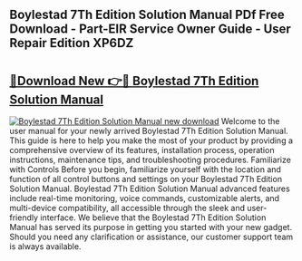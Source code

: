 ## Boylestad 7Th Edition Solution Manual PDf Free Download - Part-EIR Service Owner Guide - User Repair Edition XP6DZ

# <h2><a href="http://bc78957.oget.top/?id=Boylestad+7Th+Edition+Solution+Manual">🔗Download New 👉🔴 Boylestad 7Th Edition Solution Manual</a></h2>

[![Boylestad 7Th Edition Solution Manual new download](https://i.imgur.com/5g1atiW.png)](http://bc78957.oget.top/?id=Boylestad+7Th+Edition+Solution+Manual)
Welcome to the user manual for your newly arrived Boylestad 7Th Edition Solution Manual. This guide is here to help you make the most of your product by providing a comprehensive overview of its features, installation process, operation instructions, maintenance tips, and troubleshooting procedures. Familiarize with Controls Before you begin, familiarize yourself with the location and function of all control buttons and settings on your Boylestad 7Th Edition Solution Manual. Boylestad 7Th Edition Solution Manual advanced features include real-time monitoring, voice commands, customizable alerts, and multi-device compatibility, all accessible through the sleek and user-friendly interface. We believe that the Boylestad 7Th Edition Solution Manual has served its purpose in getting you started with your new gadget. Should you need any clarification or assistance, our customer support team is always available.
